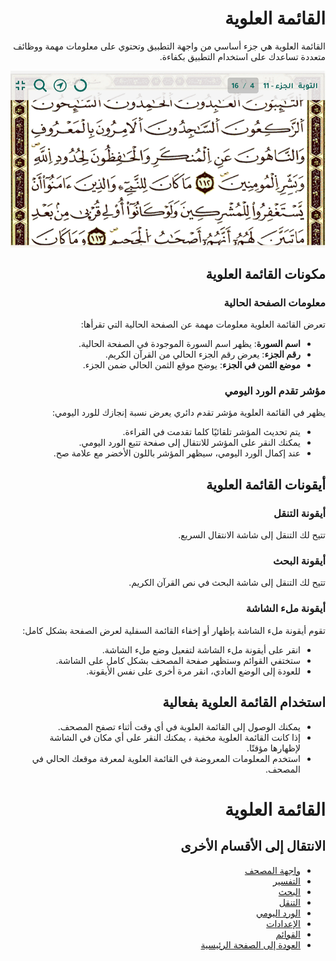 <style>
  body { direction: rtl; text-align: right; }
  img {
    display: block;
    margin: 0 auto;
    max-width: 100%;
    height: auto;
  }
</style>

# القائمة العلوية

القائمة العلوية هي جزء أساسي من واجهة التطبيق وتحتوي على معلومات مهمة ووظائف متعددة تساعدك على استخدام التطبيق بكفاءة.

![شاشة التنقل](../assets/tutorial/top-menu.png)

## مكونات القائمة العلوية

### معلومات الصفحة الحالية

تعرض القائمة العلوية معلومات مهمة عن الصفحة الحالية التي تقرأها:

- **اسم السورة**: يظهر اسم السورة الموجودة في الصفحة الحالية.
- **رقم الجزء**: يعرض رقم الجزء الحالي من القرآن الكريم.
- **موضع الثمن في الجزء**: يوضح موقع الثمن الحالي ضمن الجزء.

### مؤشر تقدم الورد اليومي

يظهر في القائمة العلوية مؤشر تقدم دائري يعرض نسبة إنجازك للورد اليومي:

- يتم تحديث المؤشر تلقائيًا كلما تقدمت في القراءة.
- يمكنك النقر على المؤشر للانتقال إلى صفحة تتبع الورد اليومي.
- عند إكمال الورد اليومي، سيظهر المؤشر باللون الأخضر مع علامة صح.

## أيقونات القائمة العلوية

### أيقونة التنقل

تتيح لك التنقل إلى شاشة الانتقال السريع.

### أيقونة البحث

تتيح لك التنقل إلى شاشة البحث في نص القرآن الكريم.

### أيقونة ملء الشاشة

تقوم أيقونة ملء الشاشة بإظهار أو إخفاء القائمة السفلية لعرض الصفحة بشكل كامل:

- انقر على أيقونة ملء الشاشة لتفعيل وضع ملء الشاشة.
- ستختفي القوائم وستظهر صفحة المصحف بشكل كامل على الشاشة.
- للعودة إلى الوضع العادي، انقر مرة أخرى على نفس الأيقونة.

## استخدام القائمة العلوية بفعالية

- يمكنك الوصول إلى القائمة العلوية في أي وقت أثناء تصفح المصحف.
- إذا كانت القائمة العلوية مخفية ، يمكنك النقر على أي مكان في الشاشة لإظهارها مؤقتًا.
- استخدم المعلومات المعروضة في القائمة العلوية لمعرفة موقعك الحالي في المصحف.

# القائمة العلوية

## الانتقال إلى الأقسام الأخرى

- [واجهة المصحف](./mushaf_interface.md)
- [التفسير](./tafseer.md)
- [البحث](./search.md)
- [التنقل](./navigation.md)
- [الورد اليومي](./tracker.md)
- [الإعدادات](./settings.md)
- [القوائم](./lists.md)
- [العودة إلى الصفحة الرئيسية](./README.md)
